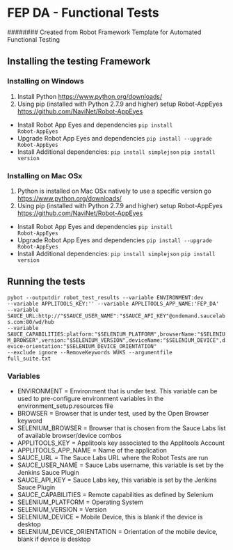 # FEP DA - Functional Tests
######## Created from Robot Framework Template for Automated Functional Testing

##  Installing the testing Framework

### Installing on Windows

1. Install Python https://www.python.org/downloads/
2. Using pip (installed with Python 2.7.9 and higher) setup Robot-AppEyes https://github.com/NaviNet/Robot-AppEyes
 * Install Robot App Eyes and dependencies <code>pip install Robot-AppEyes</code>
 * Upgrade Robot App Eyes and dependencies <code>pip install --upgrade Robot-AppEyes</code>
 * Install Additional dependencies:
    <code>pip install simplejson</code>
    <code>pip install version</code>


### Installing on Mac OSx

1. Python is installed on Mac OSx natively to use a specific version go https://www.python.org/downloads/
2. Using pip (installed with Python 2.7.9 and higher) setup Robot-AppEyes https://github.com/NaviNet/Robot-AppEyes
 * Install Robot App Eyes and dependencies <code>pip install Robot-AppEyes</code>
 * Upgrade Robot App Eyes and dependencies <code>pip install --upgrade Robot-AppEyes</code>
 * Install Additional dependencies:
    <code>pip install simplejson</code>
    <code>pip install version</code>

##  Running the tests

<code>pybot --outputdir robot_test_results --variable ENVIRONMENT:dev --variable APPLITOOLS_KEY:'' --variable APPLITOOLS_APP_NAME:'FEP_DA' --variable SAUCE_URL:http://"$SAUCE_USER_NAME":"$SAUCE_API_KEY"@ondemand.saucelabs.com:80/wd/hub --variable SAUCE_CAPABILITIES:platform:"$SELENIUM_PLATFORM",browserName:"$SELENIUM_BROWSER",version:"$SELENIUM_VERSION",deviceName:"$SELENIUM_DEVICE",device-orientation:"$SELENIUM_DEVICE_ORIENTATION" --exclude ignore --RemoveKeywords WUKS --argumentfile full_suite.txt</code>

### Variables

* ENVIRONMENT = Environment that is under test. This variable can be used to pre-configure environment variables in the environment_setup.resources file
* BROWSER = Browser that is under test, used by the Open Browser keyword
* SELENIUM_BROWSER = Browser that is chosen from the Sauce Labs list of available browser/device combos
* APPLITOOLS_KEY = Applitools key associated to the Applitools Account
* APPLITOOLS_APP_NAME = Name of the application
* SAUCE_URL = The Sauce Labs URL where the Robot Tests are run
* SAUCE_USER_NAME = Sauce Labs username, this variable is set by the Jenkins Sauce Plugin
* SAUCE_API_KEY = Sauce Labs key, this variable is set by the Jenkins Sauce Plugin
* SAUCE_CAPABILITIES = Remote capabilities as defined by Selenium
* SELENIUM_PLATFORM = Operating System
* SELENIUM_VERSION = Version
* SELENIUM_DEVICE = Mobile Device, this is blank if the device is desktop
* SELENIUM_DEVICE_ORIENTATION = Orientation of the mobile device, blank if device is desktop
